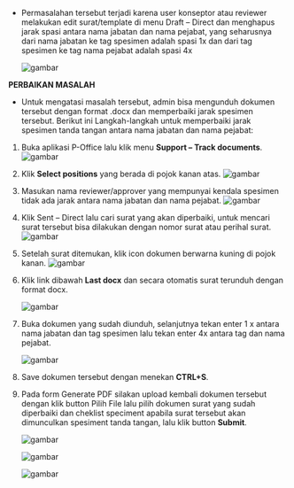 - Permasalahan tersebut terjadi karena user konseptor atau reviewer melakukan edit surat/template di menu Draft – Direct dan menghapus jarak spasi antara nama jabatan dan nama pejabat, yang seharusnya dari nama jabatan ke tag spesimen adalah spasi 1x dan dari tag spesimen ke tag nama pejabat adalah spasi 4x

    ![gambar](FAQ/E11.png)

**PERBAIKAN MASALAH**
- Untuk mengatasi masalah tersebut, admin bisa mengunduh dokumen tersebut dengan format .docx dan memperbaiki jarak spesimen tersebut. Berikut ini Langkah-langkah untuk memperbaiki jarak spesimen tanda tangan antara nama jabatan dan nama pejabat:

1. Buka aplikasi P-Office lalu klik menu **Support – Track documents**.
    ![gambar](FAQ/E12.png)

2. Klik **Select positions** yang berada di pojok kanan atas.
    ![gambar](FAQ/E13.png)

3. Masukan nama reviewer/approver yang mempunyai kendala spesimen tidak ada jarak antara nama jabatan dan nama pejabat.
    ![gambar](FAQ/E14.png)

4. Klik Sent – Direct lalu cari surat yang akan diperbaiki, untuk mencari surat tersebut bisa dilakukan dengan nomor surat atau perihal surat.
    ![gambar](FAQ/E15.png)

5. Setelah surat ditemukan, klik icon dokumen berwarna kuning di pojok kanan.
    ![gambar](FAQ/E16.png)

6. Klik link dibawah **Last docx** dan secara otomatis surat terunduh dengan format docx.

    ![gambar](FAQ/E17.png)

7. Buka dokumen yang sudah diunduh, selanjutnya tekan enter 1 x antara nama jabatan dan tag spesimen lalu tekan enter 4x antara tag dan nama pejabat.

    ![gambar](FAQ/E18.png)

8. Save dokumen tersebut dengan menekan **CTRL+S**.

9. Pada form Generate PDF silakan upload kembali dokumen tersebut dengan klik button Pilih File lalu pilih dokumen surat yang sudah diperbaiki dan cheklist speciment apabila surat tersebut akan dimunculkan spesiment tanda tangan, lalu klik button **Submit**.

    ![gambar](FAQ/E19.png)

    ![gambar](FAQ/E20.png)
    
    ![gambar](FAQ/E21.png)

